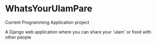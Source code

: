 # WhatsYourUlamPare
Current Programming Application project

A Django web application where you can share your 'ulam' or food with other people
